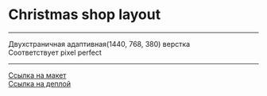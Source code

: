 # Christmas shop layout
***
Двухстраничная адаптивная(1440, 768, 380) верстка\
Соответствует pixel perfect
***
[Ссылка на макет](https://www.figma.com/design/PvbvgCgJkw6UAiaNNZ9hNU/Christmas-Shop-(Copy)?node-id=0-1&t=GkzJDxCDm1MhNdo4-1)\
[Ссылка на деплой](https://rolling-scopes-school.github.io/nikitabystritsky-JSFE2024Q4/christmas-shop/index.html)
